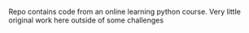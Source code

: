 Repo contains code from an online learning python course. Very little original work here outside of some challenges
